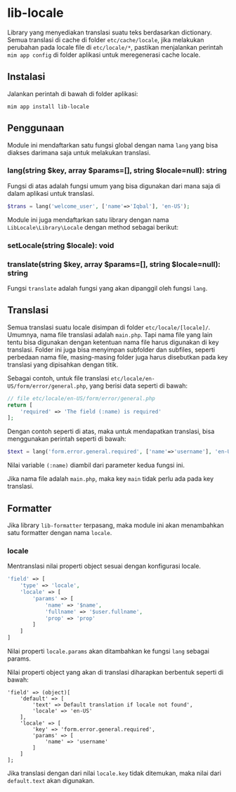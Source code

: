 # lib-locale


Library yang menyediakan translasi suatu teks berdasarkan dictionary.
Semua translasi di cache di folder `etc/cache/locale`, jika melakukan
perubahan pada locale file di `etc/locale/*`, pastikan menjalankan perintah
`mim app config` di folder aplikasi untuk meregenerasi cache locale.

## Instalasi

Jalankan perintah di bawah di folder aplikasi:

```
mim app install lib-locale
```

## Penggunaan

Module ini mendaftarkan satu fungsi global dengan nama `lang` yang bisa diakses
darimana saja untuk melakukan translasi.

### lang(string $key, array $params=[], string $locale=null): string

Fungsi di atas adalah fungsi umum yang bisa digunakan dari mana saja di dalam
aplikasi untuk translasi.

```php
$trans = lang('welcome_user', ['name'=>'Iqbal'], 'en-US');
```

Module ini juga mendaftarkan satu library dengan nama `LibLocale\Library\Locale` dengan
method sebagai berikut:

### setLocale(string $locale): void
### translate(string $key, array $params=[], string $locale=null): string

Fungsi `translate` adalah fungsi yang akan dipanggil oleh fungsi `lang`.

## Translasi

Semua translasi suatu locale disimpan di folder `etc/locale/[locale]/`. Umumnya, nama
file translasi adalah `main.php`. Tapi nama file yang lain tentu bisa digunakan dengan
ketentuan nama file harus digunakan di key translasi. Folder ini juga bisa menyimpan
subfolder dan subfiles, seperti perbedaan nama file, masing-masing folder juga harus
disebutkan pada key translasi yang dipisahkan dengan titik.

Sebagai contoh, untuk file translasi `etc/locale/en-US/form/error/general.php`, yang 
berisi data seperti di bawah:

```php
// file etc/locale/en-US/form/error/general.php
return [
    'required' => 'The field (:name) is required'
];
```

Dengan contoh seperti di atas, maka untuk mendapatkan translasi, bisa menggunakan
perintah seperti di bawah:

```php
$text = lang('form.error.general.required', ['name'=>'username'], 'en-US');
```

Nilai variable `(:name)` diambil dari parameter kedua fungsi ini.

Jika nama file adalah `main.php`, maka key `main` tidak perlu ada pada key translasi.

## Formatter

Jika library `lib-formatter` terpasang, maka module ini akan menambahkan satu formatter
dengan nama `locale`.

### locale

Mentranslasi nilai properti object sesuai dengan konfigurasi locale.

```php
'field' => [
    'type' => 'locale',
    'locale' => [
        'params' => [
            'name' => '$name',
            'fullname' => '$user.fullname',
            'prop' => 'prop'
        ]
    ]
]
```

Nilai properti `locale.params` akan ditambahkan ke fungsi `lang` sebagai params.

Nilai properti object yang akan di translasi diharapkan berbentuk seperti di bawah:

```
'field' => (object)[
    'default' => [
        'text' => Default translation if locale not found',
        'locale' => 'en-US'
    ],
    'locale' => [
        'key' => 'form.error.general.required',
        'params' => [
            'name' => 'username'
        ]
    ]
];
```

Jika translasi dengan dari nilai `locale.key` tidak ditemukan, maka nilai
dari `default.text` akan digunakan.